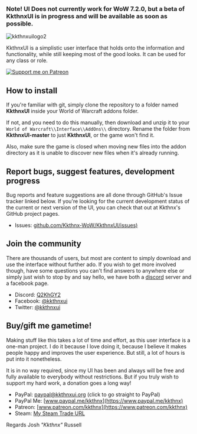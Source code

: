 ### Note! UI Does not currently work for WoW 7.2.0, but a beta of KkthnxUI is in progress and will be available as soon as possible.

![kkthnxuilogo2](https://cloud.githubusercontent.com/assets/1692977/19082420/14dd3d3c-8a2c-11e6-818f-0f6a404678be.png)  

KkthnxUI is a simplistic user interface that holds onto the information and functionality, while still keeping most of the good looks.
It can be used for any class or role. 

[ ![Support me on Patreon](http://i.imgur.com/kVU2d3f.png) ](https://www.patreon.com/kkthnx) 

## How to install

If you're familiar with git, simply clone the repository to a folder named **KkthnxUI** inside your World of Warcraft addons folder. 

If not, and you need to do this manually, then download and unzip it to your `World of Warcraft\\Interface\\AddOns\\` directory. Rename the folder from **KkthnxUI-master** to just **KkthnxUI**, or the game won't find it. 

Also, make sure the game is closed when moving new files into the addon directory as it is unable to discover new files when it's already running.

## Report bugs, suggest features, development progress

Bug reports and feature suggestions are all done through GitHub's Issue tracker linked below. If you're looking for the current development status of the current or next version of the UI, you can check that out at Kkthnx's GitHub project pages.

* Issues: [github.com/Kkthnx-WoW/KkthnxUI/issues)](https://github.com/Kkthnx-WoW/KkthnxUI/issues)

## Join the community

There are thousands of users, but most are content to simply download and use the interface without further ado. If you wish to get more involved though, have some questions you can't find answers to anywhere else or simply just wish to stop by and say hello, we have both a [discord](https://discordapp.com/) server and a facebook page. 

* Discord: [Q2KhGY2](https://discord.gg/Q2KhGY2)
* Facebook: [@kkthnxui](https://www.facebook.com/kkthnxui)
* Twitter: [@kkthnxui](https://twitter.com/KkthnxUI)

## Buy/gift me gametime!

Making stuff like this takes a lot of time and effort, as this user interface is a one-man project. I do it because I love doing it, because I believe it makes people happy and improves the user experience. But still, a lot of hours is put into it nonetheless. 

It is in no way required, since my UI has been and always will be free and fully available to everybody without restrictions. But if you truly wish to support my hard work, a donation goes a long way!

* PayPal: [paypal@kkthnxui.org](https://www.paypal.com/cgi-bin/webscr?cmd=_donations&business=XC5463FDLTKSE&lc=US&item_name=KkthnxUI&item_number=55846984&currency_code=USD&bn=PP%2dDonationsBF%3abtn_donateCC_LG%2egif%3aNonHosted) (click to go straight to PayPal) 
* PayPal Me: [www.paypal.me/kkthnx](https://www.paypal.me/kkthnx)
* Patreon: [www.patreon.com/kkthnx](https://www.patreon.com/kkthnx) 
* Steam: [My Steam Trade URL](https://steamcommunity.com/tradeoffer/new/?partner=21318157&token=hTlU3SPa)

Regards 
Josh *"Kkthnx"* Russell
